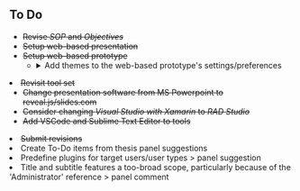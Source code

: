 To Do
---

* <del>Revise *SOP* and *Objectives*</del>
* <del>Setup web-based presentation</del>
* <del>Setup web-based prototype</del>
  * <details><summary>Add themes to the web-based prototype's settings/preferences</summary>
  
	* Blue Artpaper
	  > default blue-based theme
	* Red Artpaper
	  > red-based theme
	* Yellow Artpaper
	  > yellow-based theme
	* Chalkboard
	  > green-based theme
	* Whiteboard
	  > bright theme
	* Blackboard
	  > dark theme
	* Slate Tablet
	  > gray-based theme
	* Clay Tablet
	  > cream- and brown-based theme
	* Flower Garden
	  > pink-based theme</details>
* <del>Revisit tool set</del>
  * <del>Change presentation software from MS Powerpoint to reveal.js/slides.com</del>
  * <del>Consider changing *Visual Studio with Xamarin* to *RAD Studio*</del>
  * <del>Add VSCode and Sublime Text Editor to tools</del>
* <del>Submit revisions</del>
* Create To-Do items from thesis panel suggestions
* Predefine plugins for target users/user types > panel suggestion
* Title and subtitle features a too-broad scope, particularly because of the 'Administrator' reference > panel comment
